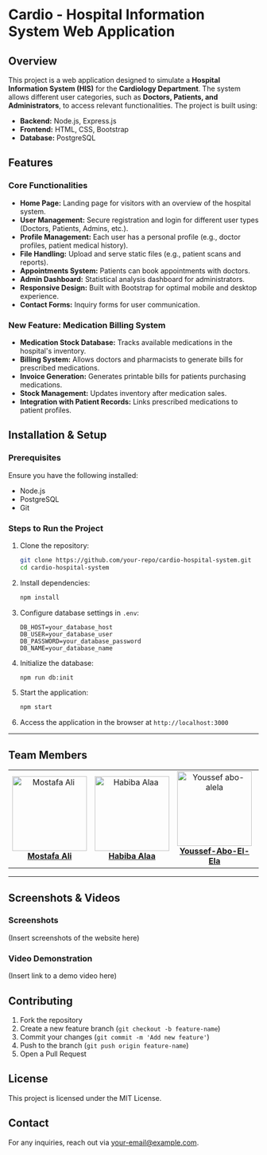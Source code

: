 # Cardio - Hospital Information System Web Application

## Overview
This project is a web application designed to simulate a **Hospital Information System (HIS)** for the **Cardiology Department**. The system allows different user categories, such as **Doctors, Patients, and Administrators**, to access relevant functionalities. The project is built using:

- **Backend:** Node.js, Express.js
- **Frontend:** HTML, CSS, Bootstrap
- **Database:** PostgreSQL

## Features
### Core Functionalities
- **Home Page:** Landing page for visitors with an overview of the hospital system.
- **User Management:** Secure registration and login for different user types (Doctors, Patients, Admins, etc.).
- **Profile Management:** Each user has a personal profile (e.g., doctor profiles, patient medical history).
- **File Handling:** Upload and serve static files (e.g., patient scans and reports).
- **Appointments System:** Patients can book appointments with doctors.
- **Admin Dashboard:** Statistical analysis dashboard for administrators.
- **Responsive Design:** Built with Bootstrap for optimal mobile and desktop experience.
- **Contact Forms:** Inquiry forms for user communication.

### New Feature: Medication Billing System
- **Medication Stock Database:** Tracks available medications in the hospital's inventory.
- **Billing System:** Allows doctors and pharmacists to generate bills for prescribed medications.
- **Invoice Generation:** Generates printable bills for patients purchasing medications.
- **Stock Management:** Updates inventory after medication sales.
- **Integration with Patient Records:** Links prescribed medications to patient profiles.

## Installation & Setup
### Prerequisites
Ensure you have the following installed:
- Node.js
- PostgreSQL
- Git

### Steps to Run the Project
1. Clone the repository:
   ```bash
   git clone https://github.com/your-repo/cardio-hospital-system.git
   cd cardio-hospital-system
   ```
2. Install dependencies:
   ```bash
   npm install
   ```
3. Configure database settings in `.env`:
   ```plaintext
   DB_HOST=your_database_host
   DB_USER=your_database_user
   DB_PASSWORD=your_database_password
   DB_NAME=your_database_name
   ```
4. Initialize the database:
   ```bash
   npm run db:init
   ```
5. Start the application:
   ```bash
   npm start
   ```
6. Access the application in the browser at `http://localhost:3000`

---

## Team Members
<div align="center">
  <table style="border-collapse: collapse; border: none;">
    <tr>
      <td align="center" style="border: none;">
        <img src="https://avatars.githubusercontent.com/Mostafaali3" alt="Mostafa Ali" width="150" height="150"><br>
        <a href="https://github.com/Mostafaali3"><b>Mostafa Ali</b></a>
      </td>
      <td align="center" style="border: none;">
        <img src="https://avatars.githubusercontent.com/habibaalaa123" alt="Habiba Alaa" width="150" height="150"><br>
        <a href="https://github.com/habibaalaa123"><b>Habiba Alaa</b></a>
      </td>
      <td align="center" style="border: none;">
        <img src="https://avatars.githubusercontent.com/Youssef-Abo-El-Ela" alt="Youssef abo-alela" width="150" height="150"><br>
        <a href="https://github.com/Youssef-Abo-El-Ela"><b>Youssef-Abo-El-Ela</b></a>
      </td>
      </td>
      <td align="center" style="border: none;">
        <img src="https://avatars.githubusercontent.com/JudyEssam" alt="Judy Essam" width="150" height="150"><br>
        <a href="https://github.com/JudyEssam"><b>Judy Essam</b></a>
      </td>
    <td align="center" style="border: none;">
        <img src="https://avatars.githubusercontent.com/Mayamohamed207" alt="Maya mohamed" width="150" height="150"><br>
        <a href="https://github.com/Mayamohamed207"><b>Maya mohamed</b></a>
      </td>
  </table>
</div>




---


## Screenshots & Videos
### Screenshots
(Insert screenshots of the website here)

### Video Demonstration
(Insert link to a demo video here)

## Contributing
1. Fork the repository
2. Create a new feature branch (`git checkout -b feature-name`)
3. Commit your changes (`git commit -m 'Add new feature'`)
4. Push to the branch (`git push origin feature-name`)
5. Open a Pull Request

## License
This project is licensed under the MIT License.

## Contact
For any inquiries, reach out via [your-email@example.com](mailto:your-email@example.com).

